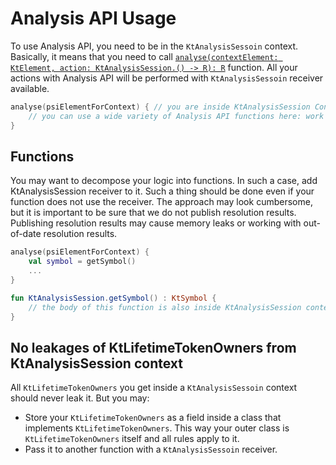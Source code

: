 # Analysis API Usage

To use Analysis API, you need to be in the `KtAnalysisSessoin` context. Basically, it means that you need to call [`analyse(contextElement: KtElement, action: KtAnalysisSession.() -> R): R`](https://github.com/JetBrains/kotlin/blob/master/analysis/analysis-api/src/org/jetbrains/kotlin/analysis/api/KtAnalysisSessionProvider.kt#L106) function. All your actions with Analysis API will be performed with `KtAnalysisSessoin` receiver available.
```kotlin
analyse(psiElementForContext) { // you are inside KtAnalysisSession Context
    // you can use a wide variety of Analysis API functions here: work with types, symbols, signatures, scopes and more.
}
```
## Functions
You may want to decompose your logic into functions. In such a case, add KtAnalysisSession receiver to it. Such a thing should be done even if your function does not use the receiver. The approach may look cumbersome, but it is important to be sure that we do not publish resolution results. Publishing resolution results may cause memory leaks or working with out-of-date resolution results.
```kotlin
analyse(psiElementForContext) {
    val symbol = getSymbol()
    ...
}

fun KtAnalysisSession.getSymbol() : KtSymbol {
    // the body of this function is also inside KtAnalysisSession context and may use it 
}
```

## No leakages of KtLifetimeTokenOwners from KtAnalysisSession context
All `KtLifetimeTokenOwners` you get inside a `KtAnalysisSessoin` context should never leak it. But you may:
* Store your `KtLifetimeTokenOwners` as a field inside a class that implements `KtLifetimeTokenOwners`. This way your outer class is `KtLifetimeTokenOwners` itself and all rules apply to it. 
* Pass it to another function with a `KtAnalysisSessoin` receiver.